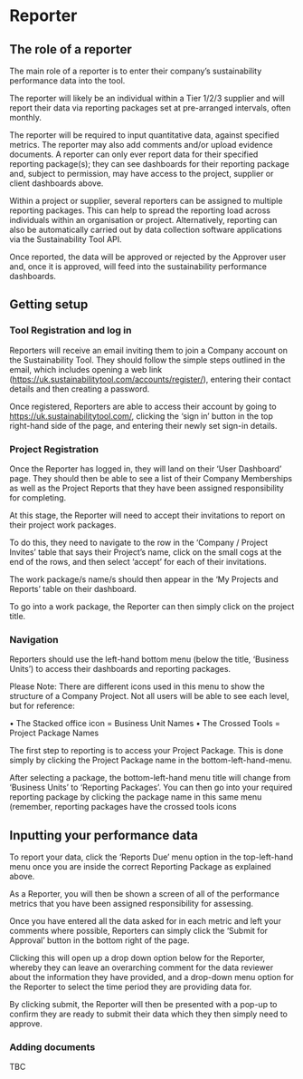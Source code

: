 # Reporter

## The role of a reporter

The main role of a reporter is to enter their company’s sustainability performance data into the tool.

The reporter will likely be an individual within a Tier 1/2/3 supplier and will report their data via reporting packages set at pre-arranged intervals, often monthly.

The reporter will be required to input quantitative data, against specified metrics. The reporter may also add comments and/or upload evidence documents. A reporter can only ever report data for their specified reporting package(s); they can see dashboards for their reporting package and, subject to permission, may have access to the project, supplier or client dashboards above.

Within a project or supplier, several reporters can be assigned to multiple reporting packages. This can help to spread the reporting load across individuals within an organisation or project. Alternatively, reporting can also be automatically carried out by data collection software applications via the Sustainability Tool API.

Once reported, the data will be approved or rejected by the Approver user and, once it is approved, will feed into the sustainability performance dashboards.

## Getting setup

### Tool Registration and log in

Reporters will receive an email inviting them to join a Company account on the Sustainability Tool. They should follow the simple steps outlined in the email, which includes opening a web link (https://uk.sustainabilitytool.com/accounts/register/), entering their contact details and then creating a password.

Once registered, Reporters are able to access their account by going to https://uk.sustainabilitytool.com/, clicking the ‘sign in’ button in the top right-hand side of the page, and entering their newly set sign-in details.

### Project Registration

Once the Reporter has logged in, they will land on their ‘User Dashboard’ page. They should then be able to see a list of their Company Memberships as well as the Project Reports that they have been assigned responsibility for completing.

At this stage, the Reporter will need to accept their invitations to report on their project work packages.

To do this, they need to navigate to the row in the ‘Company / Project Invites’ table that says their Project’s name, click on the small cogs at the end of the rows, and then select ‘accept’ for each of their invitations.

The work package/s name/s should then appear in the ‘My Projects and Reports’ table on their dashboard.

To go into a work package, the Reporter can then simply click on the project title.

### Navigation

Reporters should use the left-hand bottom menu (below the title, ‘Business Units’) to access their dashboards and reporting packages.

Please Note: There are different icons used in this menu to show the structure of a Company Project. Not all users will be able to see each level, but for reference:

•	The Stacked office icon = Business Unit Names
•	The Crossed Tools = Project Package Names

The first step to reporting is to access your Project Package. This is done simply by clicking the Project Package name in the bottom-left-hand-menu.

After selecting a package, the bottom-left-hand menu title will change from ‘Business Units’ to ‘Reporting Packages’. You can then go into your required reporting package by clicking the package name in this same menu (remember, reporting packages have the crossed tools icons

## Inputting your performance data

To report your data, click the ‘Reports Due’ menu option in the top-left-hand menu once you are inside the correct Reporting Package as explained above.

As a Reporter, you will then be shown a screen of all of the performance metrics that you have been assigned responsibility for assessing.

Once you have entered all the data asked for in each metric and left your comments where possible, Reporters can simply click the ‘Submit for Approval’ button in the bottom right of the page.

Clicking this will open up a drop down option below for the Reporter, whereby they can leave an overarching comment for the data reviewer about the information they have provided, and a drop-down menu option for the Reporter to select the time period they are providing data for.

By clicking submit, the Reporter will then be presented with a pop-up to confirm they are ready to submit their data which they then simply need to approve.

### Adding documents

TBC
